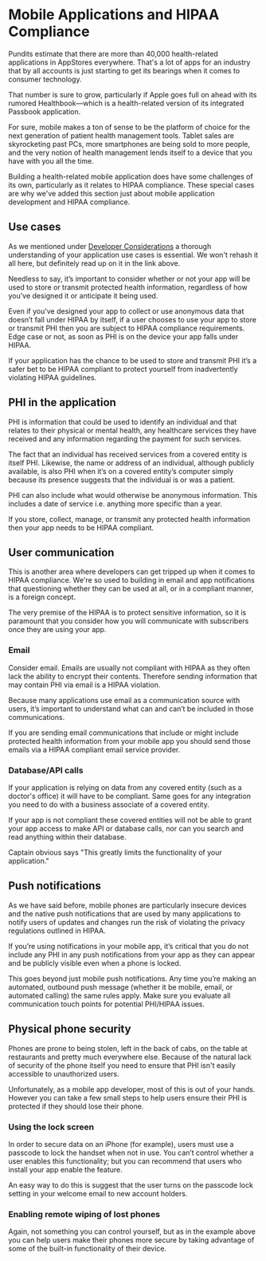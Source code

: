 # Mobile Applications and HIPAA Compliance

Pundits estimate that there are more than 40,000 health-related applications in AppStores everywhere. That's a lot of apps for an industry that by all accounts is just starting to get its bearings when it comes to consumer technology. 

That number is sure to grow, particularly if Apple goes full on ahead with its rumored Healthbook—which is a health-related version of its integrated Passbook application.

For sure, mobile makes a ton of sense to be the platform of choice for the next generation of patient health management tools. Tablet sales are skyrocketing past PCs, more smartphones are being sold to more people, and the very notion of health management lends itself to a device that you have with you all the time. 

Building a health-related mobile application does have some challenges of its own, particularly as it relates to HIPAA compliance. These special cases are why we've added this section just about mobile application development and HIPAA compliance.

## Use cases

As we mentioned under [Developer Considerations](#) a thorough understanding of your application use cases is essential. We won't rehash it all here, but definitely read up on it in the link above. 

Needless to say, it’s important to consider whether or not your app will be used to store or transmit protected health information, regardless of how you’ve designed it or anticipate it being used. 

Even if you’ve designed your app to collect or use anonymous data that doesn’t fall under HIPAA by itself, if a user chooses to use your app to store or transmit PHI then you are subject to HIPAA compliance requirements. Edge case or not, as soon as PHI is on the device your app falls under HIPAA.

If your application has the chance to be used to store and transmit PHI it’s a safer bet to be HIPAA compliant to protect yourself from inadvertently violating HIPAA guidelines.

## PHI in the application

PHI is information that could be used to identify an individual and that relates to their physical or mental health, any healthcare services they have received and any information regarding the payment for such services.

The fact that an individual has received services from a covered entity is itself PHI. Likewise, the name or address of an individual, although publicly available, is also PHI when it’s on a covered entity’s computer simply because its presence suggests that the individual is or was a patient.

PHI can also include what would otherwise be anonymous information. This includes a date of service i.e. anything more specific than a year.

If you store, collect, manage, or transmit any protected health information then your app needs to be HIPAA compliant.

## User communication

This is another area where developers can get tripped up when it comes to HIPAA compliance. We're so used to building in email and app notifications that questioning whether they can be used at all, or in a compliant manner, is a foreign concept. 

The very premise of the HIPAA is to protect sensitive information, so it is paramount that you consider how you will communicate with subscribers once they are using your app.

### Email
Consider email. Emails are usually not compliant with HIPAA as they often lack the ability to encrypt their contents. Therefore sending information that may contain PHI via email is a HIPAA violation. 

Because many applications use email as a communication source with users, it’s important to understand what can and can’t be included in those communications.

If you are sending email communications that include or might include protected health information from your mobile app you should send those emails via a HIPAA compliant email service provider.

### Database/API calls
If your application is relying on data from any covered entity (such as a doctor's office) it will have to be compliant. Same goes for any integration you need to do with a business associate of a covered entity. 

If your app is not compliant these covered entities will not be able to grant your app access to make API or database calls, nor can you search and read anything within their database. 

Captain obvious says "This greatly limits the functionality of your application."

## Push notifications

As we have said before, mobile phones are particularly insecure devices and the native push notifications that are used by many applications to notify users of updates and changes run the risk of violating the privacy regulations outlined in HIPAA.

If you’re using notifications in your mobile app, it’s critical that you do not include any PHI in any push notifications from your app as they can appear and be publicly visible even when a phone is locked.

This goes beyond just mobile push notifications. Any time you’re making an automated, outbound push message (whether it be mobile, email, or automated calling) the same rules apply. Make sure you evaluate all communication touch points for potential PHI/HIPAA issues.

## Physical phone security

Phones are prone to being stolen, left in the back of cabs, on the table at restaurants and pretty much everywhere else. Because of the natural lack of security of the phone itself you need to ensure that PHI isn't easily accessible to unauthorized users. 

Unfortunately, as a mobile app developer, most of this is out of your hands. However you can take a few small steps to help users ensure their PHI is protected if they should lose their phone.

### Using the lock screen

In order to secure data on an iPhone (for example), users must use a passcode to lock the handset when not in use. You can’t control whether a user enables this functionality; but you can recommend that users who install your app enable the feature. 

An easy way to do this is suggest that the user turns on the passcode lock setting in your welcome email to new account holders.

### Enabling remote wiping of lost phones

Again, not something you can control yourself, but as in the example above you can help users make their phones more secure by taking advantage of some of the built-in functionality of their device.

